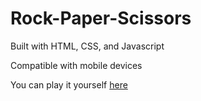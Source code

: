 # Rock-Paper-Scissors

Built with HTML, CSS, and Javascript

Compatible with mobile devices

You can play it yourself [here](https://chase-the-dream.github.io/Rock-Paper-Scissors/)
